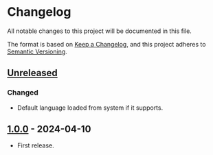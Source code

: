# Changelog

All notable changes to this project will be documented in this file.

The format is based on [Keep a Changelog](https://keepachangelog.com/en/1.1.0/),
and this project adheres to [Semantic Versioning](https://semver.org/spec/v2.0.0.html).

## [Unreleased]

### Changed

- Default language loaded from system if it supports.

## [1.0.0] - 2024-04-10

- First release.

[unreleased]: https://github.com//hisacat/Unity-AssetPatcher/compare/v1.0.0...HEAD
[1.0.0]: https://github.com//hisacat/Unity-AssetPatcher/releases/tag/v1.0.0
